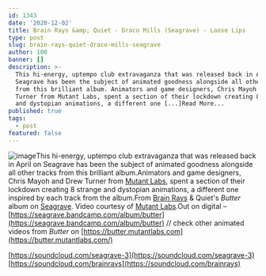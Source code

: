 ```yaml
---
id: 1343
date: '2020-12-02'
title: Brain Rays &amp; Quiet - Draco Mills (Seagrave) - Loose Lips
type: post
slug: brain-rays-quiet-draco-mills-seagrave
author: 100
banner: []
description: >-
  This hi-energy, uptempo club extravaganza that was released back in April on
  Seagrave has been the subject of animated goodness alongside all other tracks
  from this brilliant album. Animators and game designers, Chris Mayoh and Drew
  Turner from Mutant Labs, spent a section of their lockdown creating 8 strange
  and dystopian animations, a different one [...]Read More...
published: true
tags:
  - post
featured: false
---
```

![image](../undefined)This hi-energy, uptempo club extravaganza that was released back in April on Seagrave has been the subject of animated goodness alongside all other tracks from this brilliant album.Animators and game designers, Chris Mayoh and Drew Turner from [Mutant Labs](https://butter.mutantlabs.com/), spent a section of their lockdown creating 8 strange and dystopian animations, a different one inspired by each track from the album.From [Brain Rays](https://brainrays.bandcamp.com/) & Quiet's _Butter_ album on [Seagrave](https://seagrave.bandcamp.com/album/butter). Video courtesy of [Mutant Labs](https://butter.mutantlabs.com/).Out on digital – [https://seagrave.bandcamp.com/album/butter](https://seagrave.bandcamp.com/album/butter) // check other animated videos from _Butter_ on [https://butter.mutantlabs.com](https://butter.mutantlabs.com/)

  
[](https://soundcloud.com/seagrave-3)[https://soundcloud.com/seagrave-3](https://soundcloud.com/seagrave-3)  
[https://soundcloud.com/brainrays](https://soundcloud.com/brainrays)